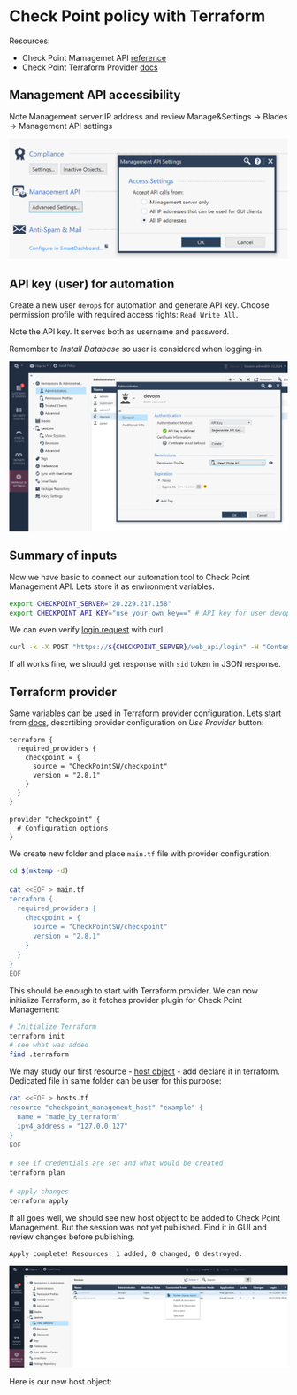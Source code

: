 # Check Point policy with Terraform

Resources:
* Check Point Mamagemet API [reference](https://sc1.checkpoint.com/documents/latest/APIs/)
* Check Point Terraform Provider [docs](https://registry.terraform.io/providers/CheckPointSW/checkpoint/latest/docs)

## Management API accessibility

Note Management server IP address and review Manage&Settings -> Blades -> Management API settings

![alt text](./img/api-access.png)

## API key (user) for automation

Create a new user `devops` for automation and generate API key. Choose permission profile with required access rights: `Read Write All`.

Note the API key. It serves both as username and password.

Remember to *Install Database* so user is considered when logging-in.

![alt text](./img/devops-user.png)

## Summary of inputs

Now we have basic to connect our automation tool to Check Point Management API. Lets store it as environment variables. 

```bash
export CHECKPOINT_SERVER="20.229.217.158"
export CHECKPOINT_API_KEY="use_your_own_key==" # API key for user devops
```

We can even verify [login request](https://sc1.checkpoint.com/documents/latest/APIs/#web/login) with curl:

```bash
curl -k -X POST "https://${CHECKPOINT_SERVER}/web_api/login" -H "Content-Type: application/json" -d "{\"api-key\":\"${CHECKPOINT_API_KEY}\"}"
```

If all works fine, we should get response with `sid` token in JSON response.

## Terraform provider

Same variables can be used in Terraform provider configuration. 
Lets start from [docs](https://registry.terraform.io/providers/CheckPointSW/checkpoint/latest/docs), descrtibing provider configuration on *Use Provider* button:

```hcl
terraform {
  required_providers {
    checkpoint = {
      source = "CheckPointSW/checkpoint"
      version = "2.8.1"
    }
  }
}

provider "checkpoint" {
  # Configuration options
}
```

We create new folder and place `main.tf` file with provider configuration:

```bash
cd $(mktemp -d)

cat <<EOF > main.tf
terraform {
  required_providers {
    checkpoint = {
      source = "CheckPointSW/checkpoint"
      version = "2.8.1"
    }
  }
}
EOF
```

This should be enough to start with Terraform provider. We can now initialize Terraform, so it fetches provider plugin for Check Point Management:

```bash
# Initialize Terraform
terraform init
# see what was added
find .terraform
```

We may study our first resource - [host object](https://registry.terraform.io/providers/CheckPointSW/checkpoint/latest/docs/resources/checkpoint_management_host) - add declare it in terraform. Dedicated file in same folder can be user for this purpose:

```bash
cat <<EOF > hosts.tf
resource "checkpoint_management_host" "example" {
  name = "made_by_terraform"
  ipv4_address = "127.0.0.127"
}
EOF

# see if credentials are set and what would be created
terraform plan

# apply changes
terraform apply
```

If all goes well, we should see new host object to be added to Check Point Management. But the session was not yet published. Find it in GUI and review changes before publishing.

```
Apply complete! Resources: 1 added, 0 changed, 0 destroyed.
```

![alt text](./img/sessions.png)

Here is our new host object:

